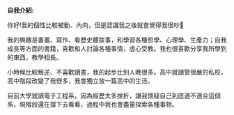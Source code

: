 **自我介紹:**

你好!我的個性比較被動、內向，但是認識我之後就會覺得我很吵🙂

我的興趣是畫畫、寫作、看歷史聽故事，和學習各種哲學、心理學、生產力；自我成長等方面的書籍，喜歡和人討論各種事情，虛心受教。我也很喜歡分享我所學到的東西，教學相長。

小時候比較叛逆、不喜歡讀書，我的起步比別人晚很多。高中就讀管很嚴的私校，高中階段改變了我很多，我會獨立放一篇高中的生活。

目前大學就讀電子工程系，因為經歷太多挫折，讓我懷疑自己到底適不適合這個系，現階段還在撐下去看看，過程中我也會盡量探索各種事物。